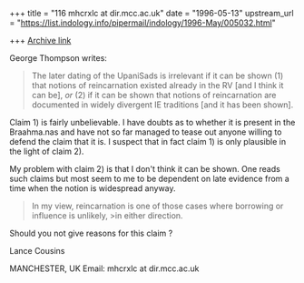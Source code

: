 +++
title = "116 mhcrxlc at dir.mcc.ac.uk"
date = "1996-05-13"
upstream_url = "https://list.indology.info/pipermail/indology/1996-May/005032.html"

+++
[Archive link](https://list.indology.info/pipermail/indology/1996-May/005032.html)

George Thompson writes:

>The later dating of the UpaniSads is irrelevant if it can be shown (1) that
>notions of reincarnation existed already in the RV [and I think it can be],
>*or* (2) if it can be shown that notions of reincarnation are documented in
>widely divergent IE traditions [and it has been shown].

Claim 1) is fairly unbelievable. I have doubts as to whether it is present
in the Braahma.nas and have not so far managed to tease out anyone willing
to defend the claim that it is. I suspect that in fact claim 1) is only
plausible in the light of claim 2).

My problem with claim 2) is that I don't think it can be shown. One reads
such claims but most seem to me to be dependent on late evidence from a
time when the notion is widespread anyway.

>In my view, reincarnation is one of those cases where borrowing or
>influence is unlikely, >in either direction.

Should you not give reasons for this claim ?

Lance Cousins

MANCHESTER, UK
Email: mhcrxlc at dir.mcc.ac.uk






